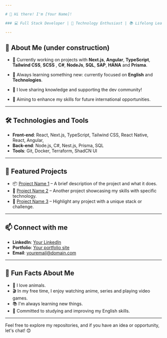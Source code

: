 ```yaml
---

# 👋 Hi there! I'm [Your Name]!

### 💻 Full Stack Developer | 🚀 Technology Enthusiast | 📚 Lifelong Learner

---
```


## 🌟 About Me  (under construction)

- 🔭 Currently working on projects with **Next.js**, **Angular**, **TypeScript**, **Tailwind CSS**, **SCSS** , **C#**, **NodeJs**, **SQL**, **SAP**, **HANA** and **Prisma**.

- 🌱 Always learning something new: currently focused on **English** and **Technologies**.
- 💬 I love sharing knowledge and supporting the dev community!
- 🎯 Aiming to enhance my skills for future international opportunities.

---

## 🛠️ Technologies and Tools

- **Front-end**: React, Next.js, TypeScript, Tailwind CSS, React Native, React, Angular,  
- **Back-end**: Node.js, C#, Nest.js, Prisma, SQL
- **Tools**: Git, Docker, Terraform, ShadCN UI

---

## 🚀 Featured Projects

- 📦 [Project Name 1](#) – A brief description of the project and what it does.
- 🔗 [Project Name 2](#) – Another project showcasing my skills with specific technology.
- 💼 [Project Name 3](#) – Highlight any project with a unique stack or challenge.

---

## 📫 Connect with me

- **LinkedIn**: [Your LinkedIn](#)
- **Portfolio**: [Your portfolio site](#)
- **Email**: [youremail@domain.com](mailto:youremail@domain.com)

---

## 🌱 Fun Facts About Me

- 🐶 I love animals.
- 🎬 In my free time, I enjoy watching anime, series and playing video games.
- 📚 I'm always learning new things.
- 📖 Committed to studying and improving my English skills.

---

Feel free to explore my repositories, and if you have an idea or opportunity, let's chat! 😊

